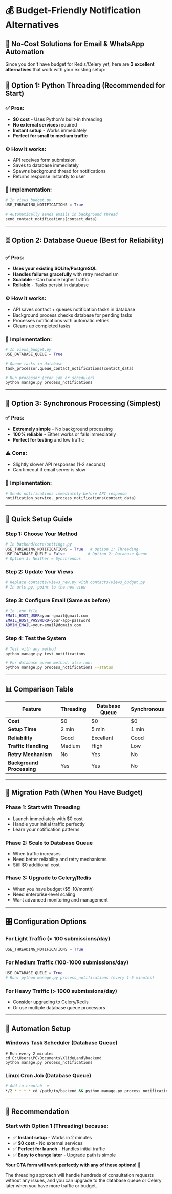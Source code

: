 # 💰 Budget-Friendly Notification Alternatives

## 🎯 No-Cost Solutions for Email & WhatsApp Automation

Since you don't have budget for Redis/Celery yet, here are **3 excellent alternatives** that work with your existing setup:

## 🚀 Option 1: Python Threading (Recommended for Start)

### ✅ **Pros:**
- **$0 cost** - Uses Python's built-in threading
- **No external services** required
- **Instant setup** - Works immediately
- **Perfect for small to medium traffic**

### ⚙️ **How it works:**
- API receives form submission
- Saves to database immediately
- Spawns background thread for notifications
- Returns response instantly to user

### 📁 **Implementation:**
```python
# In views_budget.py
USE_THREADING_NOTIFICATIONS = True

# Automatically sends emails in background thread
send_contact_notifications(contact_data)
```

---

## 🗄️ Option 2: Database Queue (Best for Reliability)

### ✅ **Pros:**
- **Uses your existing SQLite/PostgreSQL**
- **Handles failures gracefully** with retry mechanism
- **Scalable** - Can handle higher traffic
- **Reliable** - Tasks persist in database

### ⚙️ **How it works:**
- API saves contact + queues notification tasks in database
- Background process checks database for pending tasks
- Processes notifications with automatic retries
- Cleans up completed tasks

### 📁 **Implementation:**
```python
# In views_budget.py
USE_DATABASE_QUEUE = True

# Queue tasks in database
task_processor.queue_contact_notifications(contact_data)

# Run processor (cron job or scheduler)
python manage.py process_notifications
```

---

## 🔄 Option 3: Synchronous Processing (Simplest)

### ✅ **Pros:**
- **Extremely simple** - No background processing
- **100% reliable** - Either works or fails immediately
- **Perfect for testing** and low traffic

### ⚠️ **Cons:**
- Slightly slower API responses (1-2 seconds)
- Can timeout if email server is slow

### 📁 **Implementation:**
```python
# Sends notifications immediately before API response
notification_service._process_notifications(contact_data)
```

---

## 🎯 **Quick Setup Guide**

### Step 1: Choose Your Method
```python
# In backend/core/settings.py
USE_THREADING_NOTIFICATIONS = True   # Option 1: Threading
USE_DATABASE_QUEUE = False          # Option 2: Database Queue
# Option 3: Neither = Synchronous
```

### Step 2: Update Your Views
```python
# Replace contacts/views_new.py with contacts/views_budget.py
# In urls.py, point to the new view
```

### Step 3: Configure Email (Same as before)
```bash
# In .env file
EMAIL_HOST_USER=your-gmail@gmail.com
EMAIL_HOST_PASSWORD=your-app-password
ADMIN_EMAIL=your-email@domain.com
```

### Step 4: Test the System
```bash
# Test with any method
python manage.py test_notifications

# For database queue method, also run:
python manage.py process_notifications --status
```

---

## 📊 **Comparison Table**

| Feature | Threading | Database Queue | Synchronous |
|---------|-----------|----------------|-------------|
| **Cost** | $0 | $0 | $0 |
| **Setup Time** | 2 min | 5 min | 1 min |
| **Reliability** | Good | Excellent | Good |
| **Traffic Handling** | Medium | High | Low |
| **Retry Mechanism** | No | Yes | No |
| **Background Processing** | Yes | Yes | No |

---

## 🔄 **Migration Path (When You Have Budget)**

### Phase 1: Start with Threading
- Launch immediately with $0 cost
- Handle your initial traffic perfectly
- Learn your notification patterns

### Phase 2: Scale to Database Queue
- When traffic increases
- Need better reliability and retry mechanisms
- Still $0 additional cost

### Phase 3: Upgrade to Celery/Redis
- When you have budget ($5-10/month)
- Need enterprise-level scaling
- Want advanced monitoring and management

---

## 🎛️ **Configuration Options**

### For Light Traffic (< 100 submissions/day)
```python
USE_THREADING_NOTIFICATIONS = True
```

### For Medium Traffic (100-1000 submissions/day)
```python
USE_DATABASE_QUEUE = True
# Run: python manage.py process_notifications (every 1-5 minutes)
```

### For Heavy Traffic (> 1000 submissions/day)
- Consider upgrading to Celery/Redis
- Or use multiple database queue processors

---

## 🔧 **Automation Setup**

### Windows Task Scheduler (Database Queue)
```batch
# Run every 2 minutes
cd C:\Users\PC\Documents\XlideLand\backend
python manage.py process_notifications
```

### Linux Cron Job (Database Queue)
```bash
# Add to crontab -e
*/2 * * * * cd /path/to/backend && python manage.py process_notifications
```

---

## 🎯 **Recommendation**

### **Start with Option 1 (Threading)** because:
- ✅ **Instant setup** - Works in 2 minutes
- ✅ **$0 cost** - No external services
- ✅ **Perfect for launch** - Handles initial traffic
- ✅ **Easy to change later** - Upgrade path is simple

**Your CTA form will work perfectly with any of these options!** 🚀

The threading approach will handle hundreds of consultation requests without any issues, and you can upgrade to the database queue or Celery later when you have more traffic or budget.
